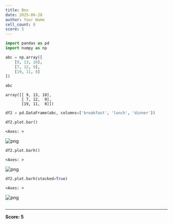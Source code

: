 ```yaml
---
title: Box
date: 2025-06-28
author: Your Name
cell_count: 8
score: 5
---
```


```python
import pandas as pd
import numpy as np
```


```python
abc = np.array([
    [9, 13, 10],
    [7, 12, 9],
    [19, 11, 8]
])
```


```python
abc
```




    array([[ 9, 13, 10],
           [ 7, 12,  9],
           [19, 11,  8]])




```python
df2 = pd.DataFrame(abc, columns=['breakfast', 'lunch', 'dinner'])
```


```python
df2.plot.bar()
```




    <Axes: >




    
![png](/pynotes/images/box_4_1.png)
    



```python
df2.plot.barh()
```




    <Axes: >




    
![png](/pynotes/images/box_5_1.png)
    



```python
df2.plot.barh(stacked=True)
```




    <Axes: >




    
![png](/pynotes/images/box_6_1.png)
    



```python

```


---
**Score: 5**
